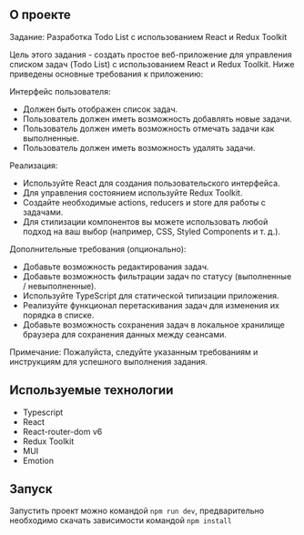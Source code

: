 ## О проекте

Задание: Разработка Todo List с использованием React и Redux Toolkit

Цель этого задания - создать простое веб-приложение для управления списком задач (Todo List) с использованием React и Redux Toolkit. Ниже
приведены основные требования к приложению:

Интерфейс пользователя:
- Должен быть отображен список задач.
- Пользователь должен иметь возможность добавлять новые задачи.
- Пользователь должен иметь возможность отмечать задачи как выполненные.
- Пользователь должен иметь возможность удалять задачи.

Реализация:
- Используйте React для создания пользовательского интерфейса.
- Для управления состоянием используйте Redux Toolkit.
- Создайте необходимые actions, reducers и store для работы с задачами.
- Для стилизации компонентов вы можете использовать любой подход на ваш выбор (например, CSS, Styled Components и т. д.).

Дополнительные требования (опционально):
- Добавьте возможность редактирования задач.
- Добавьте возможность фильтрации задач по статусу (выполненные / невыполненные).
- Используйте TypeScript для статической типизации приложения.
- Реализуйте функционал перетаскивания задач для изменения их порядка в списке.
- Добавьте возможность сохранения задач в локальное хранилище браузера для сохранения данных между сеансами.

Примечание: Пожалуйста, следуйте указанным требованиям и инструкциям для успешного выполнения задания.

## Используемые технологии

- Typescript
- React
- React-router-dom v6
- Redux Toolkit
- MUI
- Emotion

## Запуск

Запустить проект можно командой `npm run dev`, предварительно необходимо скачать зависимости командой `npm install`
